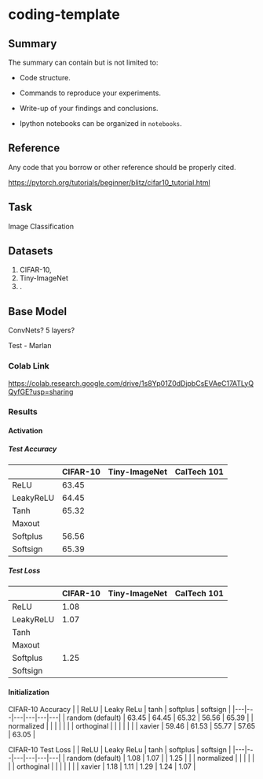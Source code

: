 # coding-template

## Summary

The summary can contain but is not limited to:

- Code structure.

- Commands to reproduce your experiments.

- Write-up of your findings and conclusions.

- Ipython notebooks can be organized in `notebooks`.

## Reference

Any code that you borrow or other reference should be properly cited.

https://pytorch.org/tutorials/beginner/blitz/cifar10_tutorial.html

## Task
Image Classification

## Datasets
1. CIFAR-10, 
2. Tiny-ImageNet
3. .

## Base Model
ConvNets?
5 layers?

Test - Marlan

### Colab Link
https://colab.research.google.com/drive/1s8Yp01Z0dDjpbCsEVAeC17ATLyQQyfGE?usp=sharing

### Results

#### Activation

##### Test Accuracy
|   | CIFAR-10 | Tiny-ImageNet | CalTech 101 |
|---|---|---|---|
|  ReLU | 63.45 |   |   |
|  LeakyReLU | 64.45 |   |   |
|  Tanh | 65.32  |   |   |
|  Maxout |   |   |   |
|  Softplus | 56.56  |   |   |
|  Softsign | 65.39  |   |   |


##### Test Loss
|   | CIFAR-10 | Tiny-ImageNet | CalTech 101 |
|---|---|---|---|
|  ReLU | 1.08 |   |   |
|  LeakyReLU | 1.07 |   |   |
|  Tanh |   |   |   |
|  Maxout |   |   |   |
|  Softplus | 1.25 |   |   |
|  Softsign |   |   |   |


#### Initialization
CIFAR-10 Accuracy
|   | ReLU | Leaky ReLu | tanh | softplus | softsign |
|---|---|---|---|---|---|
| random (default) | 63.45  | 64.45  | 65.32  | 56.56 | 65.39 |
|  normalized |   |   |   |   |   |
|  orthoginal |   |   |   |   |   |
|  xavier | 59.46  | 61.53  | 55.77  | 57.65  | 63.05  |

CIFAR-10 Test Loss
|   | ReLU | Leaky ReLu | tanh | softplus | softsign |
|---|---|---|---|---|---|
| random (default) | 1.08  | 1.07  |   | 1.25 |  |
|  normalized |   |   |   |   |   |
|  orthoginal |   |   |   |   |   |
|  xavier | 1.18  | 1.11  | 1.29  | 1.24  | 1.07  |
